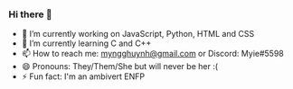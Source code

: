 ### Hi there 👋

- 🔭 I’m currently working on JavaScript, Python, HTML and CSS
- 🌱 I’m currently learning C and C++
- 📫 How to reach me: myngghuynh@gmail.com or Discord: Myie#5598
- 😄 Pronouns: They/Them/She but will never be her :(
- ⚡ Fun fact: I'm an ambivert ENFP
